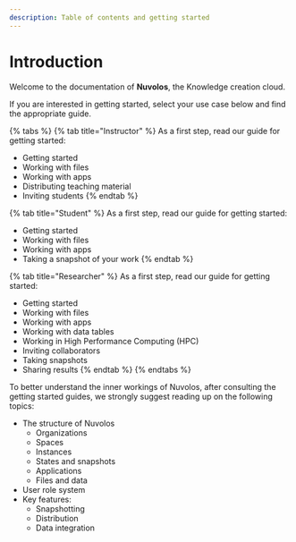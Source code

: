 ```yaml
---
description: Table of contents and getting started
---
```


# Introduction

Welcome to the documentation of **Nuvolos**, the Knowledge creation cloud. 

If you are interested in getting started, select your use case below and find the appropriate guide.

{% tabs %}
{% tab title="Instructor" %}
As a first step, read our guide for getting started:

* Getting started
* Working with files
* Working with apps
* Distributing teaching material
* Inviting students
{% endtab %}

{% tab title="Student" %}
As a first step, read our guide for getting started:

* Getting started
* Working with files
* Working with apps
* Taking a snapshot of your work
{% endtab %}

{% tab title="Researcher" %}
As a first step, read our guide for getting started:

* Getting started
* Working with files
* Working with apps
* Working with data tables
* Working in High Performance Computing \(HPC\)
* Inviting collaborators
* Taking snapshots
* Sharing results
{% endtab %}
{% endtabs %}

To better understand the inner workings of Nuvolos, after consulting the getting started guides, we strongly suggest reading up on the following topics:

* The structure of Nuvolos
  * Organizations
  * Spaces
  * Instances
  * States and snapshots
  * Applications
  * Files and data
* User role system
* Key features:
  * Snapshotting
  * Distribution
  * Data integration








